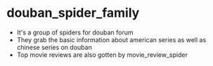 # douban_spider_family
- It's a group of spiders for douban forum
- They grab the basic information about american series as well as chinese series on douban
- Top movie reviews are also gotten by movie_review_spider
